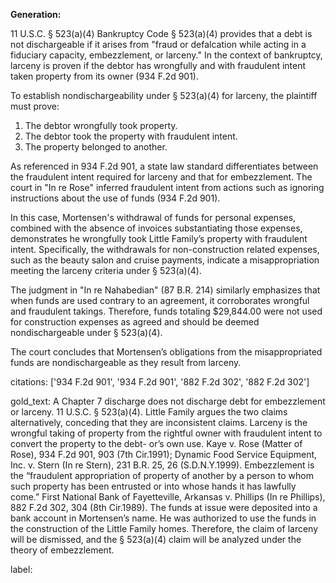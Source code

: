**Generation:**

11 U.S.C. § 523(a)(4)
Bankruptcy Code § 523(a)(4) provides that a debt is not dischargeable if it arises from "fraud or defalcation while acting in a fiduciary capacity, embezzlement, or larceny." In the context of bankruptcy, larceny is proven if the debtor has wrongfully and with fraudulent intent taken property from its owner (934 F.2d 901).

To establish nondischargeability under § 523(a)(4) for larceny, the plaintiff must prove:
1. The debtor wrongfully took property.
2. The debtor took the property with fraudulent intent.
3. The property belonged to another.

As referenced in 934 F.2d 901, a state law standard differentiates between the fraudulent intent required for larceny and that for embezzlement. The court in "In re Rose" inferred fraudulent intent from actions such as ignoring instructions about the use of funds (934 F.2d 901).

In this case, Mortensen's withdrawal of funds for personal expenses, combined with the absence of invoices substantiating those expenses, demonstrates he wrongfully took Little Family’s property with fraudulent intent. Specifically, the withdrawals for non-construction related expenses, such as the beauty salon and cruise payments, indicate a misappropriation meeting the larceny criteria under § 523(a)(4).

The judgment in "In re Nahabedian" (87 B.R. 214) similarly emphasizes that when funds are used contrary to an agreement, it corroborates wrongful and fraudulent takings. Therefore, funds totaling $29,844.00 were not used for construction expenses as agreed and should be deemed nondischargeable under § 523(a)(4).

The court concludes that Mortensen’s obligations from the misappropriated funds are nondischargeable as they result from larceny.

citations: ['934 F.2d 901', '934 F.2d 901', '882 F.2d 302', '882 F.2d 302']

gold_text: A Chapter 7 discharge does not discharge debt for embezzlement or larceny. 11 U.S.C. § 523(a)(4). Little Family argues the two claims alternatively, conceding that they are inconsistent claims. Larceny is the wrongful taking of property from the rightful owner with fraudulent intent to convert the property to the debt- or’s own use. Kaye v. Rose (Matter of Rose), 934 F.2d 901, 903 (7th Cir.1991); Dynamic Food Service Equipment, Inc. v. Stern (In re Stern), 231 B.R. 25, 26 (S.D.N.Y.1999). Embezzlement is the “fraudulent appropriation of property of another by a person to whom such property has been entrusted or into whose hands it has lawfully come.” First National Bank of Fayetteville, Arkansas v. Phillips (In re Phillips), 882 F.2d 302, 304 (8th Cir.1989). The funds at issue were deposited into a bank account in Mortensen’s name. He was authorized to use the funds in the construction of the Little Family homes. Therefore, the claim of larceny will be dismissed, and the § 523(a)(4) claim will be analyzed under the theory of embezzlement.

label: 